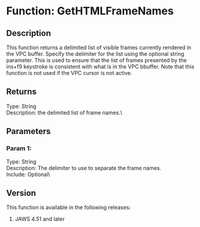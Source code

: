 # Function: GetHTMLFrameNames

## Description

This function returns a delimited list of visible frames currently
rendered in the VPC buffer. Specify the delimiter for the list using the
optional string parameter. This is used to ensure that the list of
frames presented by the ins+f9 keystroke is consistent with what is in
the VPC bbuffer. Note that this function is not used if the VPC cursor
is not active.

## Returns

Type: String\
Description: the delimited list of frame names.\

## Parameters

### Param 1:

Type: String\
Description: The delimiter to use to separate the frame names.\
Include: Optional\

## Version

This function is available in the following releases:

1.  JAWS 4.51 and later
